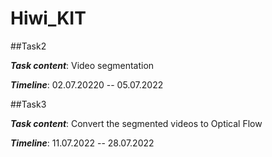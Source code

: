 # Hiwi_KIT

##Task2

  ***Task content***: Video segmentation

  ***Timeline***: 02.07.20220 -- 05.07.2022

##Task3

  ***Task content***: Convert the segmented videos to Optical Flow

  ***Timeline***: 11.07.2022 -- 28.07.2022

